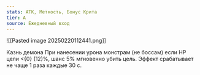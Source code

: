 ```yaml
---
stats: АТК, Меткость, Бонус Крита
tier: A
source: Ежедневный вход
---
```

![[Pasted image 20250220112441.png]]

Казнь демона
При нанесении урона монстрам (не боссам) если HP цели <{0} (12)%, шанс 5% мгновенно убить цель. Эффект срабатывает не чаще 1 раза каждые 30 с.
